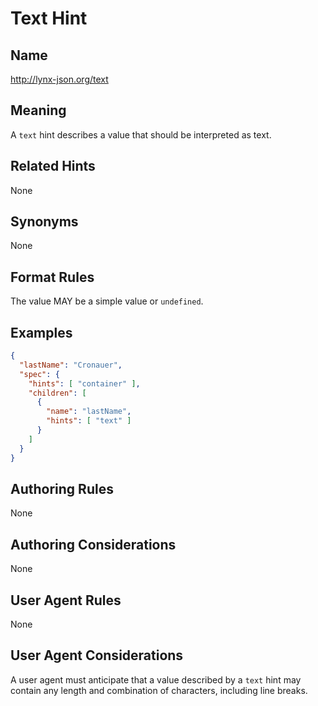 # Text Hint

## Name

http://lynx-json.org/text

## Meaning

A `text` hint describes a value that should be interpreted as text.

## Related Hints

None

## Synonyms

None

## Format Rules

The value MAY be a simple value or `undefined`.

## Examples

```json
{
  "lastName": "Cronauer",
  "spec": {
    "hints": [ "container" ],
    "children": [
      {
        "name": "lastName",
        "hints": [ "text" ]
      }
    ]
  }
}
```

## Authoring Rules

None

## Authoring Considerations

None

## User Agent Rules

None

## User Agent Considerations

A user agent must anticipate that a value described by a `text` hint may contain any length and combination of characters, including line breaks.
